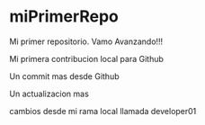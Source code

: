 # miPrimerRepo
Mi primer repositorio. Vamo Avanzando!!!

Mi primera contribucion local para Github

Un commit mas desde Github

Un actualizacion mas 

cambios desde mi rama local llamada developer01
